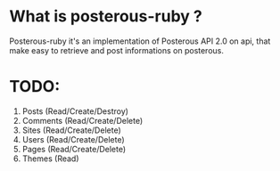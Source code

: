 # What is posterous-ruby ?
Posterous-ruby it's an implementation of Posterous API 2.0 on api, that make easy to retrieve and post informations on posterous.

# TODO:

1. Posts (Read/Create/Destroy)
2. Comments (Read/Create/Delete)
3. Sites (Read/Create/Delete)
4. Users (Read/Create/Delete)
5. Pages (Read/Create/Delete)
6. Themes (Read)


